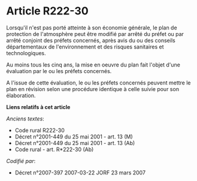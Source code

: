 # Article R222-30

Lorsqu'il n'est pas porté atteinte à son économie générale, le plan de protection de l'atmosphère peut être modifié par
arrêté du préfet ou par arrêté conjoint des préfets concernés, après avis du ou des conseils départementaux de
l'environnement et des risques sanitaires et technologiques.

Au moins tous les cinq ans, la mise en oeuvre du plan fait l'objet d'une évaluation par le ou les préfets concernés.

A l'issue de cette évaluation, le ou les préfets concernés peuvent mettre le plan en révision selon une procédure identique à
celle suivie pour son élaboration.

**Liens relatifs à cet article**

_Anciens textes_:

  - Code rural R222-30
  - Décret n°2001-449 du 25 mai 2001 - art. 13 (M)
  - Décret n°2001-449 du 25 mai 2001 - art. 13 (Ab)
  - Code rural - art. R*222-30 (Ab)

_Codifié par_:

  - Décret n°2007-397 2007-03-22 JORF 23 mars 2007

